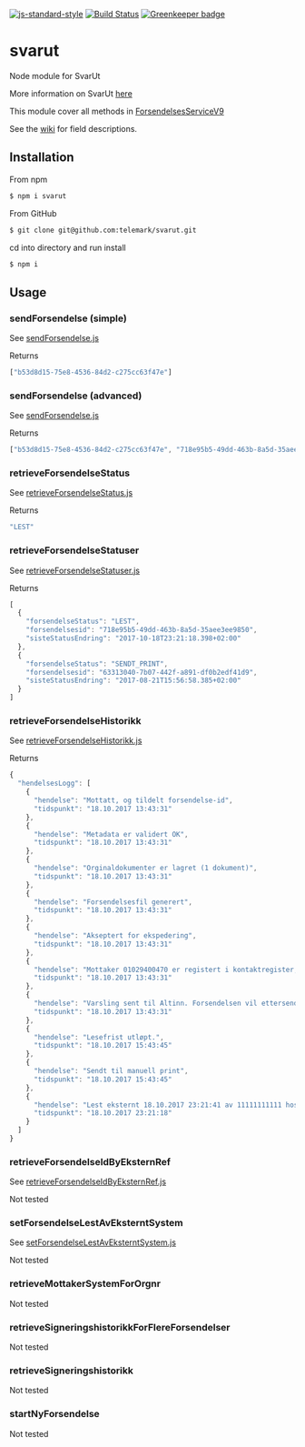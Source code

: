 [![js-standard-style](https://img.shields.io/badge/code%20style-standard-brightgreen.svg?style=flat)](https://github.com/feross/standard)
[![Build Status](https://travis-ci.org/telemark/svarut.svg?branch=master)](https://travis-ci.org/telemark/svarut)
[![Greenkeeper badge](https://badges.greenkeeper.io/telemark/svarut.svg)](https://greenkeeper.io/)

# svarut

Node module for SvarUt

More information on SvarUt [here](https://github.com/ks-no/svarut-dokumentasjon/wiki)

This module cover all methods in [ForsendelsesServiceV9](https://svarut.ks.no/tjenester/forsendelseservice/ForsendelsesServiceV9?wsdl)

See the [wiki](https://github.com/telemark/svarut/wiki) for field descriptions.

## Installation
From npm

```sh
$ npm i svarut
```

From GitHub
```sh
$ git clone git@github.com:telemark/svarut.git
```

cd into directory and run install

```sh
$ npm i
```

## Usage

### sendForsendelse (simple)

See [sendForsendelse.js](examples/sendForsendelse.js)

Returns
```js
["b53d8d15-75e8-4536-84d2-c275cc63f47e"]
```

### sendForsendelse (advanced)

See [sendForsendelse.js](examples/sendForsendelse_advanced.js)

Returns

```js
["b53d8d15-75e8-4536-84d2-c275cc63f47e", "718e95b5-49dd-463b-8a5d-35aee3ee9850"]
```

### retrieveForsendelseStatus

See [retrieveForsendelseStatus.js](examples/retrieveForsendelseStatus.js)

Returns

```js
"LEST"
```

### retrieveForsendelseStatuser

See [retrieveForsendelseStatuser.js](examples/retrieveForsendelseStatuser.js)

Returns

```js
[
  {
    "forsendelseStatus": "LEST",
    "forsendelsesid": "718e95b5-49dd-463b-8a5d-35aee3ee9850",
    "sisteStatusEndring": "2017-10-18T23:21:18.398+02:00"
  },
  {
    "forsendelseStatus": "SENDT_PRINT",
    "forsendelsesid": "63313040-7b07-442f-a891-df0b2edf41d9",
    "sisteStatusEndring": "2017-08-21T15:56:58.385+02:00"
  }
]
```

### retrieveForsendelseHistorikk

See [retrieveForsendelseHistorikk.js](examples/retrieveForsendelseHistorikk.js)

Returns

```js
{
  "hendelsesLogg": [
    {
      "hendelse": "Mottatt, og tildelt forsendelse-id",
      "tidspunkt": "18.10.2017 13:43:31"
    },
    {
      "hendelse": "Metadata er validert OK",
      "tidspunkt": "18.10.2017 13:43:31"
    },
    {
      "hendelse": "Orginaldokumenter er lagret (1 dokument)",
      "tidspunkt": "18.10.2017 13:43:31"
    },
    {
      "hendelse": "Forsendelsesfil generert",
      "tidspunkt": "18.10.2017 13:43:31"
    },
    {
      "hendelse": "Akseptert for ekspedering",
      "tidspunkt": "18.10.2017 13:43:31"
    },
    {
      "hendelse": "Mottaker 01029400470 er registert i kontaktregister, men har ikke registrert postkasse.",
      "tidspunkt": "18.10.2017 13:43:31"
    },
    {
      "hendelse": "Varsling sent til Altinn. Forsendelsen vil ettersendes som brevpost dersom den ikke blir lest innen utløp av lesefristen. Lesefristen utløper etter 2 timer.",
      "tidspunkt": "18.10.2017 13:43:31"
    },
    {
      "hendelse": "Lesefrist utløpt.",
      "tidspunkt": "18.10.2017 15:43:45"
    },
    {
      "hendelse": "Sendt til manuell print",
      "tidspunkt": "18.10.2017 15:43:45"
    },
    {
      "hendelse": "Lest eksternt 18.10.2017 23:21:41 av 11111111111 hos avsender 0800_telemark_test i systemet 'arkiv'",
      "tidspunkt": "18.10.2017 23:21:18"
    }
  ]
}
```

### retrieveForsendelseIdByEksternRef

See [retrieveForsendelseIdByEksternRef.js](examples/retrieveForsendelseIdByEksternRef.js)

Not tested

### setForsendelseLestAvEksterntSystem

See [setForsendelseLestAvEksterntSystem.js](examples/setForsendelseLestAvEksterntSystem.js)

Not tested

### retrieveMottakerSystemForOrgnr

Not tested

### retrieveSigneringshistorikkForFlereForsendelser

Not tested

### retrieveSigneringshistorikk

Not tested

### startNyForsendelse

Not tested


